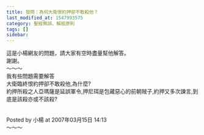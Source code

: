 ```yaml
---
title: 發問：為何大衛恨約押卻不敢殺他？
last_modified_at: 1547993575
category: 聖經無誤、解經原則
tags: []
sidebar: 
---
```


<p>這是小楊網友的問題，請大家有空時盡量幫他解答。<br/>謝謝。<br/><!--more-->～～～<br/>我有些問題需要解答<br/>大衛臨終恨約押卻不敢殺他,為什麼?<br/>約押所殺之人亞瑪薩是延誤軍令,押尼珥是包藏惡心的前朝賊子,約押又多次諫言,到底是該殺亦或不該殺?<br/><br/><br/>Posted by 小楊 at 2007年03月15日 14:13 <br/>～～～<br/></p>